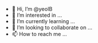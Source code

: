 - 👋 Hi, I’m @yeolB
- 👀 I’m interested in ...
- 🌱 I’m currently learning ...
- 💞️ I’m looking to collaborate on ...
- 📫 How to reach me ...

<!---
yeolB/yeolB is a ✨ special ✨ repository because its `README.md` (this file) appears on your GitHub profile.
You can click the Preview link to take a look at your changes.
--->

